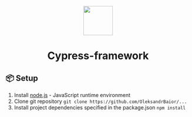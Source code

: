 <div align="center"> 
<img <img src="https://static-00.iconduck.com/assets.00/cypress-icon-2048x2045-rgul477b.png" width="80"/>
 <h1>Cypress-framework</h1>
</div>

## 📦 Setup

1. Install [node.js](https://nodejs.org/en/) - JavaScript runtime environment
2. Clone git repository `git clone https://github.com/OleksandrBaior/...`
3. Install project dependencies specified in the package.json `npm install`
